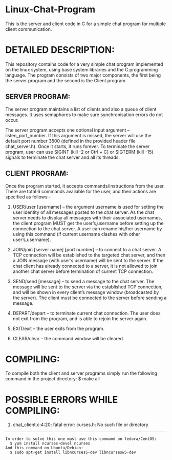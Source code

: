 Linux-Chat-Program
==================

This is the server and client code in C for a simple chat program for multiple client communication.

DETAILED DESCRIPTION:
=====================

This repository contains code for a very simple chat program implemented on the linux system, using base system libraries and the C programming language. The program consists of two major components, the first being the server program and the second is the Client program.

SERVER PROGRAM:
--------------
The server program maintains a list of clients and also a queue of client messages. It uses semaphores to make sure synchronisation errors do not occur. 

The server program accepts one optional input argument – listen_port_number. If this argument 
is missed, the server will use the default port number 3500 (defined in the provided header file 
chat_server.h). Once it starts, it runs forever. To terminate the server program, user can use 
SIGINT (kill -2 or Ctrl + C) or SIGTERM (kill -15) signals to terminate the chat server and all 
its threads.

CLIENT PROGRAM:
--------------
Once the program started, it accepts commands/instructions from the user. There are total 6 commands available for the user, and their actions are specified as follows:-

1. USER/user [username] – the argument username is used for setting the user identity of all messages posted to the chat server. As the chat server needs to display all messages with their associated usernames, the client program MUST get the user’s,username before setting up the connection to the chat server. A user can rename his/her
username by using this command (if current username clashes with other user’s,username).

2. JOIN/join [server name] [port number] – to connect to a chat server. A TCP connection will be established to the targeted chat server, and then a JOIN message (with user’s username) will be sent to the server. If the chat client has already connected to a server, it is not allowed to join another chat server before termination of current 
TCP connection.

3. SEND/send [message] – to send a message to the chat server. The message will be sent to the server via the established TCP connection, and will be shown in every client’s message window (broadcasted by the server). The client must be connected to the server before sending a message.

4. DEPART/depart – to terminate current chat connection. The user does not exit from the program, and is able to rejoin the server again.

5. EXIT/exit – the user exits from the program.

6. CLEAR/clear – the command window will be cleared.

COMPILING:
=========
To compile both the client and server programs simply run the following command in the project directory:
$ make all

POSSIBLE ERRORS WHILE COMPILING:
================================

1. chat_client.c:4:20: fatal error: curses.h: No such file or directory
-----------------------------------------------------------------------
    In order to solve this one must use this command on fedora/CentOS:
      $ yum install ncurses-devel ncurses
    And this command on Ubuntu/Debian:
      $ sudo apt-get install libncurses5-dev libncursesw5-dev


